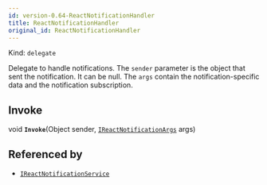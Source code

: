 ```yaml
---
id: version-0.64-ReactNotificationHandler
title: ReactNotificationHandler
original_id: ReactNotificationHandler
---
```


Kind: `delegate`

Delegate to handle notifications.
The `sender` parameter is the object that sent the notification. It can be null. The `args` contain the notification-specific data and the notification subscription.

## Invoke
void **`Invoke`**(Object sender, [`IReactNotificationArgs`](IReactNotificationArgs) args)





## Referenced by
- [`IReactNotificationService`](IReactNotificationService)
